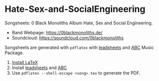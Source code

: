 # Hate-Sex-and-SocialEngineering
Songsheets: 0 Black Monoliths Album Hate, Sex and Social Engineering.

- Band Webpage: <https://0blackmonoliths.de/>
- Soundcloud: <https://soundcloud.com/0blackmonoliths>

Songsheets are generated with `pdflatex` with [leadsheets](https://www.ctan.org/pkg/leadsheets) and [ABC](https://www.ctan.org/tex-archive/macros/latex/contrib/abc/) Music Package. 

1. [Install LaTeX](https://www.latex-project.org/get/)
2. Install [leadsheets](https://www.ctan.org/pkg/leadsheets) and [ABC](https://www.ctan.org/tex-archive/macros/latex/contrib/abc/)
3. Use `pdflatex --shell-escape <song>.tex` to generate the PDF.

